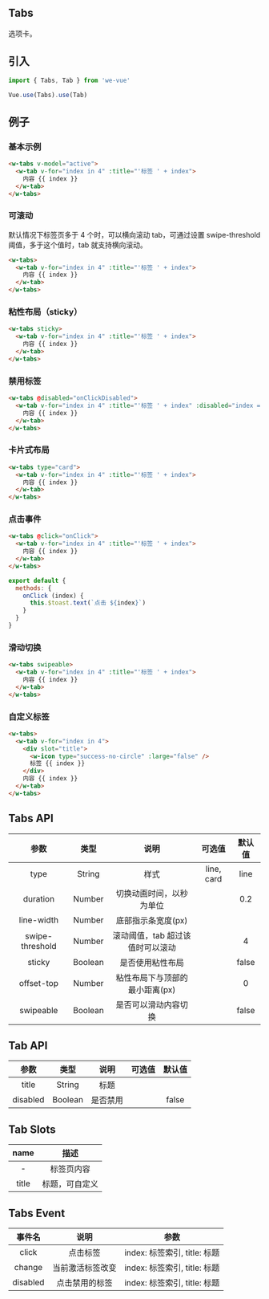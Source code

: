 Tabs
---
选项卡。

## 引入

```js
import { Tabs, Tab } from 'we-vue'

Vue.use(Tabs).use(Tab)
```

## 例子

### 基本示例

```html
<w-tabs v-model="active">
  <w-tab v-for="index in 4" :title="'标签 ' + index">
    内容 {{ index }}
  </w-tab>
</w-tabs>
```

### 可滚动

默认情况下标签页多于 4 个时，可以横向滚动 tab，可通过设置 swipe-threshold 阈值，多于这个值时，tab 就支持横向滚动。

```html
<w-tabs>
  <w-tab v-for="index in 4" :title="'标签 ' + index">
    内容 {{ index }}
  </w-tab>
</w-tabs>
```

### 粘性布局（sticky）

```html
<w-tabs sticky>
  <w-tab v-for="index in 4" :title="'标签 ' + index">
    内容 {{ index }}
  </w-tab>
</w-tabs>
```

### 禁用标签

```html
<w-tabs @disabled="onClickDisabled">
  <w-tab v-for="index in 4" :title="'标签 ' + index" :disabled="index === 2">
    内容 {{ index }}
  </w-tab>
</w-tabs>
```

### 卡片式布局

```html
<w-tabs type="card">
  <w-tab v-for="index in 4" :title="'标签 ' + index">
    内容 {{ index }}
  </w-tab>
</w-tabs>
```

### 点击事件

```html
<w-tabs @click="onClick">
  <w-tab v-for="index in 4" :title="'标签 ' + index">
    内容 {{ index }}
  </w-tab>
</w-tabs>
```

```js
export default {
  methods: {
    onClick (index) {
      this.$toast.text(`点击 ${index}`)
    }
  }
}
```

### 滑动切换

```html
<w-tabs swipeable>
  <w-tab v-for="index in 4" :title="'标签 ' + index">
    内容 {{ index }}
  </w-tab>
</w-tabs>
```

### 自定义标签

```html
<w-tabs>
  <w-tab v-for="index in 4">
    <div slot="title">
      <w-icon type="success-no-circle" :large="false" /> 
      标签 {{ index }}
    </div>
    内容 {{ index }}
  </w-tab>
</w-tabs>
```


## Tabs API

|   参数   |   类型    |   说明   | 可选值  |  默认值  |
| :----: | :-----: | :----: | :--: | :---: |
| type  | String  |  样式   |  line, card    |   line    |
| duration  | Number  |  切换动画时间，以秒为单位   |     |   0.2    |
| line-width  | Number  |  底部指示条宽度(px)   |     |    |
| swipe-threshold  | Number  |  滚动阈值，tab 超过该值时可以滚动   |     |  4  |
| sticky  | Boolean  | 是否使用粘性布局   |     |  false  |
| offset-top  | Number  | 粘性布局下与顶部的最小距离(px)   |     |  0  |
| swipeable  | Boolean  | 是否可以滑动内容切换 |     |  false |


## Tab API

|   参数   |   类型    |   说明   | 可选值  |  默认值  |
| :----: | :-----: | :----: | :--: | :---: |
| title  | String  |  标题   |    |      |
| disabled  | Boolean  |  是否禁用  |    |   false   |

## Tab Slots

|   name   |   描述    |
| :----: | :-----: |
| -  | 标签页内容  |
| title  | 标题，可自定义  |

## Tabs Event

|   事件名   |   说明    | 参数 |
| :----: | :-----: | :----: |
| click  | 点击标签  | index: 标签索引, title: 标题 |
| change  | 当前激活标签改变  | index: 标签索引, title: 标题 |
| disabled  | 点击禁用的标签  | index: 标签索引, title: 标题 |
